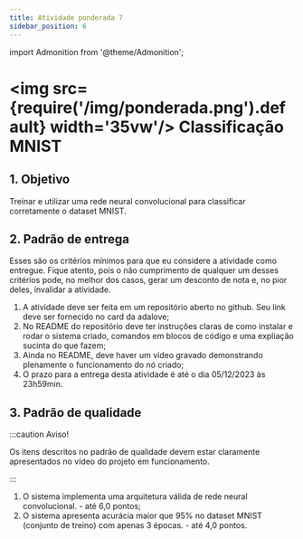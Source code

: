 ```yaml
---
title: Atividade ponderada 7
sidebar_position: 6
---
```

import Admonition from '@theme/Admonition';

# <img src={require('/img/ponderada.png').default} width='35vw'/> Classificação MNIST

## 1. Objetivo

Treinar e utilizar uma rede neural convolucional para classificar corretamente
o dataset MNIST.

## 2. Padrão de entrega

Esses são os critérios mínimos para que eu considere a atividade como entregue.
Fique atento, pois o não cumprimento de qualquer um desses critérios pode, no
melhor dos casos, gerar um desconto de nota e, no pior deles, invalidar a
atividade.

1. A atividade deve ser feita em um repositório aberto no github. Seu link deve
   ser fornecido no card da adalove;
2. No README do repositório deve ter instruções claras de como instalar e rodar
   o sistema criado, comandos em blocos de código e uma expliação sucinta do
   que fazem;
3. Ainda no README, deve haver um vídeo gravado demonstrando plenamente o
   funcionamento do nó criado;
4. O prazo para a entrega desta atividade é até o dia 05/12/2023 às 23h59min.

## 3. Padrão de qualidade

:::caution Aviso!

Os itens descritos no padrão de qualidade devem estar claramente apresentados
no vídeo do projeto em funcionamento.

:::

1. O sistema implementa uma arquitetura válida de rede neural convolucional. -
   até 6,0 pontos;
2. O sistema apresenta acurácia maior que 95% no dataset MNIST (conjunto de
   treino) com apenas 3 épocas. - até 4,0 pontos.
